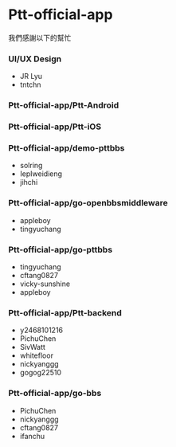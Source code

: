 # Ptt-official-app

我們感謝以下的幫忙

### UI/UX Design

* JR Lyu
* tntchn

### Ptt-official-app/Ptt-Android

### Ptt-official-app/Ptt-iOS

### Ptt-official-app/demo-pttbbs

* solring
* IepIweidieng
* jihchi

### Ptt-official-app/go-openbbsmiddleware

* appleboy
* tingyuchang

### Ptt-official-app/go-pttbbs

* tingyuchang
* cftang0827
* vicky-sunshine
* appleboy

### Ptt-official-app/Ptt-backend

* y2468101216
* PichuChen
* SivWatt
* whitefloor
* nickyanggg
* gogog22510

### Ptt-official-app/go-bbs

* PichuChen
* nickyanggg
* cftang0827
* ifanchu
